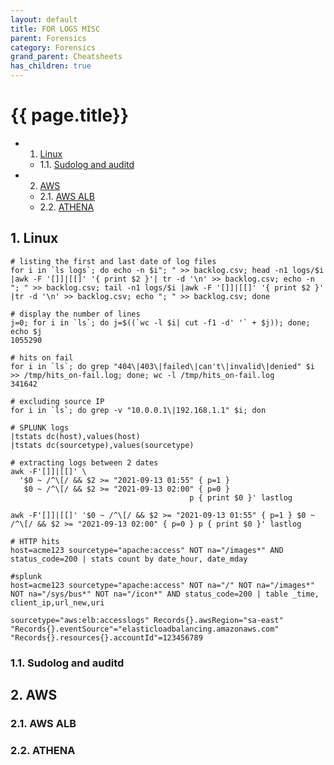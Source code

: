 ```yaml
---
layout: default
title: FOR LOGS MISC  
parent: Forensics
category: Forensics
grand_parent: Cheatsheets
has_children: true
---
```

# {{ page.title}}

<!-- vscode-markdown-toc -->
* 1. [Linux](#Linux)
	* 1.1. [Sudolog and auditd](#Sudologandauditd)
* 2. [AWS](#AWS)
	* 2.1. [AWS ALB](#AWSALB)
	* 2.2. [ATHENA](#ATHENA)

<!-- vscode-markdown-toc-config
	numbering=true
	autoSave=true
	/vscode-markdown-toc-config -->
<!-- /vscode-markdown-toc -->

##  1. <a name='Linux'></a>Linux

```
# listing the first and last date of log files 
for i in `ls logs`; do echo -n $i"; " >> backlog.csv; head -n1 logs/$i |awk -F '[]]|[[]' '{ print $2 }'| tr -d '\n' >> backlog.csv; echo -n "; " >> backlog.csv; tail -n1 logs/$i |awk -F '[]]|[[]' '{ print $2 }' |tr -d '\n' >> backlog.csv; echo "; " >> backlog.csv; done

# display the number of lines
j=0; for i in `ls`; do j=$((`wc -l $i| cut -f1 -d' '` + $j)); done; echo $j
1055290

# hits on fail
for i in `ls`; do grep "404\|403\|failed\|can't\|invalid\|denied" $i >> /tmp/hits_on-fail.log; done; wc -l /tmp/hits_on-fail.log
341642

# excluding source IP
for i in `ls`; do grep -v "10.0.0.1\|192.168.1.1" $i; don

# SPLUNK logs
|tstats dc(host),values(host)
|tstats dc(sourcetype),values(sourcetype)

# extracting logs between 2 dates
awk -F'[]]|[[]' \
  '$0 ~ /^\[/ && $2 >= "2021-09-13 01:55" { p=1 }
   $0 ~ /^\[/ && $2 >= "2021-09-13 02:00" { p=0 }
                                        p { print $0 }' lastlog

awk -F'[]]|[[]' '$0 ~ /^\[/ && $2 >= "2021-09-13 01:55" { p=1 } $0 ~ /^\[/ && $2 >= "2021-09-13 02:00" { p=0 } p { print $0 }' lastlog

# HTTP hits
host=acme123 sourcetype="apache:access" NOT na="/images*" AND status_code=200 | stats count by date_hour, date_mday

#splunk 
host=acme123 sourcetype="apache:access" NOT na="/" NOT na="/images*" NOT na="/sys/bus*" NOT na="/icon*" AND status_code=200 | table _time, client_ip,url_new,uri

sourcetype="aws:elb:accesslogs" Records{}.awsRegion="sa-east" "Records{}.eventSource"="elasticloadbalancing.amazonaws.com"
"Records{}.resources{}.accountId"=123456789
```


###  1.1. <a name='Sudologandauditd'></a>Sudolog and auditd

##  2. <a name='AWS'></a>AWS

###  2.1. <a name='AWSALB'></a>AWS ALB

###  2.2. <a name='ATHENA'></a>ATHENA
